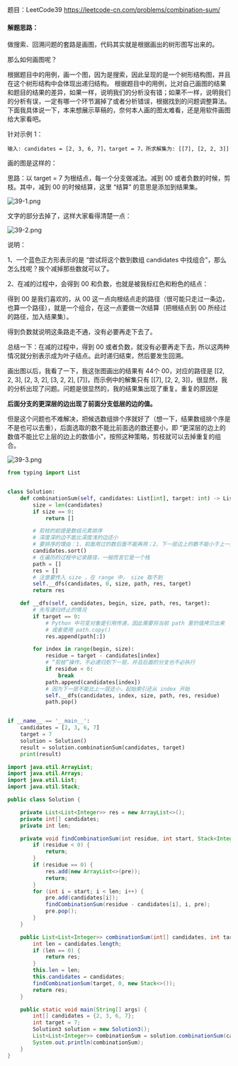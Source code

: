 题目：LeetCode39  https://leetcode-cn.com/problems/combination-sum/ 

#### 解题思路：

做搜索、回溯问题的套路是画图，代码其实就是根据画出的树形图写出来的。

那么如何画图呢？

根据题目中的用例，画一个图，因为是搜索，因此呈现的是一个树形结构图，并且在这个树形结构中会体现出递归结构。
根据题目中的用例，比对自己画图的结果和题目的结果的差异，如果一样，说明我们的分析没有错；如果不一样，说明我们的分析有误，一定有哪一个环节漏掉了或者分析错误，根据找到的问题调整算法。
下面我具体说一下，本来想展示草稿的，奈何本人画的图太难看，还是用软件画图给大家看吧。

针对示例 1：

```
输入: candidates = [2, 3, 6, 7]，target = 7，所求解集为: [[7], [2, 2, 3]]
```

画的图是这样的：

思路：以 target = 7 为根结点，每一个分支做减法。减到 00 或者负数的时候，剪枝。其中，减到 00 的时候结算，这里 “结算” 的意思是添加到结果集。

 ![39-1.png](https://pic.leetcode-cn.com/fe32ae9cee9ec8e2545d038d80a8da70d809eed01c153c6f0076801baab5010d-39-1.png) 

 文字的部分去掉了，这样大家看得清楚一点： 

 ![39-2.png](https://pic.leetcode-cn.com/6e40e8001540f336dacbef4baa7710f31ca00a31ad286b7aa4109a13657d8960-39-2.png) 

说明：

1、一个蓝色正方形表示的是 “尝试将这个数到数组 candidates 中找组合”，那么怎么找呢？挨个减掉那些数就可以了。

2、在减的过程中，会得到 00 和负数，也就是被我标红色和粉色的结点：

得到 00 是我们喜欢的，从 00 这一点向根结点走的路径（很可能只走过一条边，也算一个路径），就是一个组合，在这一点要做一次结算（把根结点到 00 所经过的路径，加入结果集）。

得到负数就说明这条路走不通，没有必要再走下去了。

总结一下：在减的过程中，得到 00 或者负数，就没有必要再走下去，所以这两种情况就分别表示成为叶子结点。此时递归结束，然后要发生回溯。

画出图以后，我看了一下，我这张图画出的结果有 44个 00，对应的路径是 [[2, 2, 3], [2, 3, 2], [3, 2, 2], [7]]，而示例中的解集只有 [[7], [2, 2, 3]]，很显然，我的分析出现了问题。问题是很显然的，我的结果集出现了重复。重复的原因是

 **后面分支的更深层的边出现了前面分支低层的边的值。** 

但是这个问题也不难解决，把候选数组排个序就好了（想一下，结果数组排个序是不是也可以去重），后面选取的数不能比前面选的数还要小，即 “更深层的边上的数值不能比它上层的边上的数值小”，按照这种策略，剪枝就可以去掉重复的组合。

 ![39-3.png](https://pic.leetcode-cn.com/ade93b4f0678b2b1385ad1362ff426ce0a5a800a5b0ae07dfb65f58677374559-39-3.png) 

```python
from typing import List


class Solution:
    def combinationSum(self, candidates: List[int], target: int) -> List[List[int]]:
        size = len(candidates)
        if size == 0:
            return []

        # 剪枝的前提是数组元素排序
        # 深度深的边不能比深度浅的边还小
        # 要排序的理由：1、前面用过的数后面不能再用；2、下一层边上的数不能小于上一层边上的数。
        candidates.sort()
        # 在遍历的过程中记录路径，一般而言它是一个栈
        path = []
        res = []
        # 注意要传入 size ，在 range 中， size 取不到
        self.__dfs(candidates, 0, size, path, res, target)
        return res

    def __dfs(self, candidates, begin, size, path, res, target):
        # 先写递归终止的情况
        if target == 0:
            # Python 中可变对象是引用传递，因此需要将当前 path 里的值拷贝出来
            # 或者使用 path.copy()
            res.append(path[:])

        for index in range(begin, size):
            residue = target - candidates[index]
            # “剪枝”操作，不必递归到下一层，并且后面的分支也不必执行
            if residue < 0:
                break
            path.append(candidates[index])
            # 因为下一层不能比上一层还小，起始索引还从 index 开始
            self.__dfs(candidates, index, size, path, res, residue)
            path.pop()


if __name__ == '__main__':
    candidates = [2, 3, 6, 7]
    target = 7
    solution = Solution()
    result = solution.combinationSum(candidates, target)
    print(result)

```

```java
import java.util.ArrayList;
import java.util.Arrays;
import java.util.List;
import java.util.Stack;

public class Solution {

    private List<List<Integer>> res = new ArrayList<>();
    private int[] candidates;
    private int len;

    private void findCombinationSum(int residue, int start, Stack<Integer> pre) {
        if (residue < 0) {
            return;
        }
        if (residue == 0) {
            res.add(new ArrayList<>(pre));
            return;
        }
        for (int i = start; i < len; i++) {
            pre.add(candidates[i]);
            findCombinationSum(residue - candidates[i], i, pre);
            pre.pop();
        }
    }

    public List<List<Integer>> combinationSum(int[] candidates, int target) {
        int len = candidates.length;
        if (len == 0) {
            return res;
        }
        this.len = len;
        this.candidates = candidates;
        findCombinationSum(target, 0, new Stack<>());
        return res;
    }

    public static void main(String[] args) {
        int[] candidates = {2, 3, 6, 7};
        int target = 7;
        Solution3 solution = new Solution3();
        List<List<Integer>> combinationSum = solution.combinationSum(candidates, target);
        System.out.println(combinationSum);
    }
}

```

